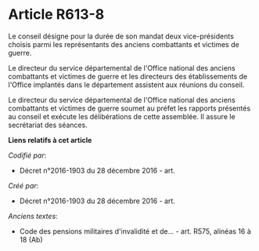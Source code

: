 # Article R613-8

Le conseil désigne pour la durée de son mandat deux vice-présidents choisis parmi les représentants des anciens combattants
et victimes de guerre.

Le directeur du service départemental de l'Office national des anciens combattants et victimes de guerre et les directeurs
des établissements de l'Office implantés dans le département assistent aux réunions du conseil.

Le directeur du service départemental de l'Office national des anciens combattants et victimes de guerre soumet au préfet les
rapports présentés au conseil et exécute les délibérations de cette assemblée. Il assure le secrétariat des séances.

**Liens relatifs à cet article**

_Codifié par_:

  - Décret n°2016-1903 du 28 décembre 2016 - art.

_Créé par_:

  - Décret n°2016-1903 du 28 décembre 2016 - art.

_Anciens textes_:

  - Code des pensions militaires d'invalidité et de... - art. R575, alinéas 16 à 18 (Ab)
